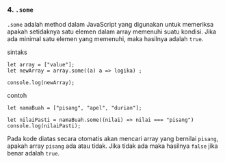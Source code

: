 ### 4. `.some`

`.some` adalah method dalam JavaScript yang digunakan untuk memeriksa apakah setidaknya satu elemen dalam array memenuhi suatu kondisi. Jika ada minimal satu elemen yang memenuhi, maka hasilnya adalah `true`.

sintaks 

```
let array = ["value"]; 
let newArray = array.some((a) a => logika) ;

console.log(newArray);
```

contoh 
```
let namaBuah = ["pisang", "apel", "durian"]; 

let nilaiPasti = namaBuah.some((nilai) => nilai === "pisang")
console.log(nilaiPasti);
```

Pada kode diatas secara otomatis akan mencari array yang bernilai `pisang`, apakah array `pisang` ada atau tidak. Jika tidak ada maka hasilnya `false` jika benar adalah `true`.